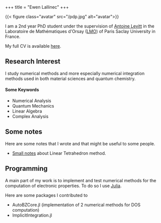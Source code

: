 +++
title = "Ewen Lallinec"
+++


{{< figure class="avatar" src="/pdp.jpg" alt="avatar">}}

I am a 2nd year PhD student under the supervision of [Antoine Levitt](https://www.imo.universite-paris-saclay.fr/~antoine.levitt/) in the Laboratoire de Mathématiques d'Orsay ([LMO](https://www.imo.universite-paris-saclay.fr/fr/)) of Paris Saclay University in France. 

My full CV is available [here](/cv.pdf).

## Research Interest

I study numerical methods and more especially numerical integration methods used in both material sciences and quantum chemistry. 

#### Some Keywords
* Numerical Analysis
* Quantum Mechanics
* Linear Algebra
* Complex Analysis

## Some notes 
Here are some notes that I wrote and that might be useful to some people. 

* [Small notes](/lt.pdf) about Linear Tetrahedron method.

## Programming

A main part of my work is to implement and test numerical methods for the computation of electronic properties.
To do so I use [Julia](https://julialang.org/). 

Here are some packages I contributed to 
* AutoBZCore.jl (implementation of 2 numerical methods for DOS computation)
* ImplicitIntegration.jl 


